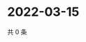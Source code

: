 # 2022-03-15

共 0 条

<!-- BEGIN WEIBO -->
<!-- 最后更新时间 Tue Mar 15 2022 21:19:47 GMT+0800 (China Standard Time) -->

<!-- END WEIBO -->
